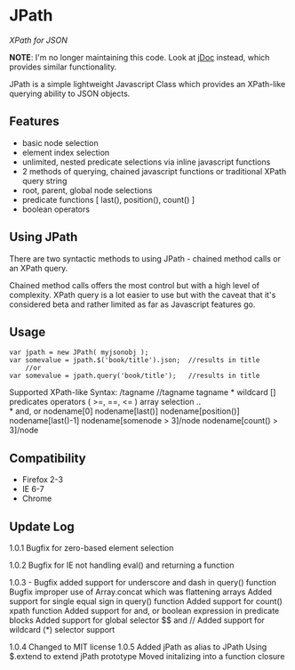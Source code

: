 JPath
=====
*XPath for JSON*

**NOTE**: I'm no longer maintaining this code.  Look at [jDoc](https://github.com/bjorg/jdoc) instead, which provides similar functionality.

JPath is a simple lightweight Javascript Class which provides an XPath-like querying ability to JSON objects.

Features
--------
* basic node selection
* element index selection
* unlimited, nested predicate selections via inline javascript functions
* 2 methods of querying, chained javascript functions or traditional XPath query string
* root, parent, global node selections
* predicate functions [ last(), position(), count() ]
* boolean operators

Using JPath
-----------
There are two syntactic methods to using JPath - chained method calls or an XPath query.

Chained method calls offers the most control but with a high level of complexity. 
XPath query is a lot easier to use but with the caveat that it's considered beta 
and rather limited as far as Javascript features go.

Usage
-----
	var jpath = new JPath( myjsonobj );
 	var somevalue = jpath.$('book/title').json;  //results in title
		//or
	var somevalue = jpath.query('book/title');   //results in title

Supported XPath-like Syntax:
	/tagname
	//tagname
	tagname
	* wildcard
	[] predicates
	operators ( >=, ==, <= )
	array selection
	.. 	         
	*
	and, or
	nodename[0]
	nodename[last()]
	nodename[position()]
	nodename[last()-1]
	nodename[somenode > 3]/node
	nodename[count() > 3]/node

Compatibility
-------------
* Firefox 2-3
* IE 6-7
* Chrome

Update Log
----------
1.0.1
        Bugfix for zero-based element selection

1.0.2
        Bugfix for IE not handling eval() and returning a function

1.0.3 - Bugfix added support for underscore and dash in query() function
        Bugfix improper use of Array.concat which was flattening arrays
        Added support for single equal sign in query() function
        Added support for count() xpath function
        Added support for and, or boolean expression in predicate blocks
        Added support for global selector $$ and //
        Added support for wildcard (*) selector support
         
1.0.4
        Changed to MIT license
1.0.5
        Added jPath as alias to JPath
        Using $.extend to extend jPath prototype
        Moved initalizing into a function closure
